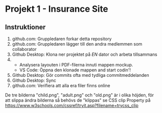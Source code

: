 # Projekt 1 - Insurance Site

## Instruktioner

1. github.com: Gruppledaren forkar detta repository
2. github.com: Gruppledaren lägger till den andra medlemmen som collaborator
3. Github Desktop: Klona ner projektet på *EN* dator och arbeta tillsammans
4. 
    * Analysera layouten i PDF-filerna innuti mappen mockup. 
    * VS Code: Öppna den klonade mappen and start codin'!
5. Github Desktop: Gör commits ofta med tydliga commitmeddelanden
6. Github Desktop: Sync
7. github.com: Verifiera att alla era filer finns online


De tre bilderna "child.png", "adult.png" och "old.png" är i olika höjden, för att slippa ändra bilderna så behövs de "klippas"
se CSS clip Property på https://www.w3schools.com/cssref/tryit.asp?filename=trycss_clip



